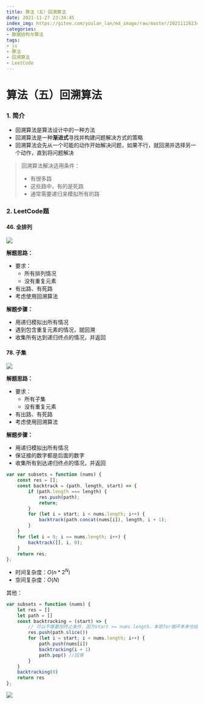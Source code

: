 ```yaml
---
title: 算法（五）回溯算法
date: 2021-11-27 23:34:45
index_img: https://gitee.com/youlan_lan/md_image/raw/master/20211126234239.png
categories:
- 数据结构与算法
tags:
- js
- 算法
- 回溯算法
- LeetCode
---
```

# 算法（五）回溯算法

### 1. 简介

- 回溯算法是算法设计中的一种方法
- 回溯算法是一种**渐进式**寻找并构建问题解决方式的策略
- 回溯算法会先从一个可能的动作开始解决问题，如果不行，就回溯并选择另一个动作，直到将问题解决

> 回溯算法解决适用条件：
>
> - 有很多路
> - 这些路中，有的是死路
> - 通常需要递归来模拟所有的路



### 2. LeetCode题

#### 46. 全排列

![](https://gitee.com/youlan_lan/md_image/raw/master/20211127213149.png)

**解题思路：**

- 要求：
  - 所有排列情况
  - 没有重复元素
- 有出路、有死路
- 考虑使用回溯算法

**解题步骤：**

- 用递归模拟出所有情况
- 遇到包含重复元素的情况，就回溯
- 收集所有达到递归终点的情况，并返回

#### 78. 子集

![](https://gitee.com/youlan_lan/md_image/raw/master/20211127214612.png)

**解题思路：**

- 要求：
  - 所有子集
  - 没有重复元素
- 有出路、有死路
- 考虑使用回溯算法

**解题步骤：**

- 用递归模拟出所有情况
- 保证接的数字都是后面的数字
- 收集所有到达递归终点的情况，并返回

```js
var var subsets = function (nums) {
    const res = [];
    const backtrack = (path, length, start) => {
        if (path.length === length) {
            res.push(path);
            return;
        }
        for (let i = start; i < nums.length; i++) {
            backtrack(path.concat(nums[i]), length, i + 1);
        }
    }
    for (let i = 0; i <= nums.length; i++) {
        backtrack([], i, 0);
    }
    return res;
};
```

* 时间复杂度：$O(n*2^N)$
* 空间复杂度：$O(N)$

其他：

```js
var subsets = function (nums) {
    let res = []
    let path = []
    const backtracking = (start) => {
        // 可以不需要加终止条件，因为start >= nums.length，本层for循环本来也结束了
        res.push(path.slice())
        for (let i = start; i < nums.length; i++) {
            path.push(nums[i])
            backtracking(i + 1)
            path.pop() //回溯
        }
    }
    backtracking(0)
    return res
};
```

![](https://gitee.com/youlan_lan/md_image/raw/master/20211127222538.png)